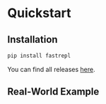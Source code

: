 # Quickstart

## Installation

```bash
pip install fastrepl
```

You can find all releases [here](https://pypi.org/project/fastrepl).

## Real-World Example
